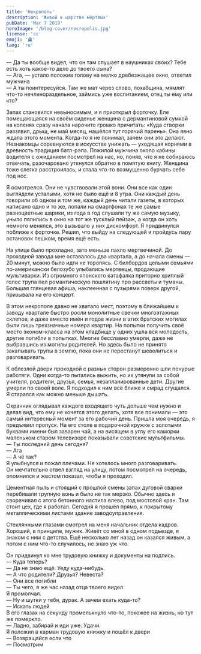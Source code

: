 ```yaml
---
title: 'Некрополь'
description: 'Живой в царстве мёртвых'
pubDate: 'Mar 7 2019'
heroImage: '/blog-cover/necropolis.jpg'
license: 'cc'
emoji: '🪦'
lang: 'ru'
---
```


— Да ты вообще видел, что он там слушает в наушниках своих? Тебе есть хоть какое-то дело до твоего сына?\
— Ага, — устало положив голову на мелко дребезжащее окно, ответил мужчина\
— А ты поинтересуйся. Там же мат через слово, похабщина, мямлят что-то нечленораздельное, займись уже воспитанием, отец ты ему или кто?

Запах становился невыносимым, и я приоткрыл форточку. Еле помещающаяся на своём сиденье женщина с дермантиновой сумкой на коленях сразу начала нарочито громко причитать: «Куда створки раззявил, дрыщ, не май месяц, нашёлся тут горячий парень». Она явно ждала этого момента. Когда-то я не понимал, зачем они это делают. Незнакомцы соревнуются в искусстве унижать — уходящая корнями в древность традиция батл-рэпа. Пожилой мужчина около кабины водителя с ожиданием посмотрел на нас, но, поняв, что я не собираюсь отвечать, разочаровано уткнулся обратно в помятую книгу. Женщина тоже слегка расстроилась, и стала что-то возмущенно бурчать себе под нос.

Я осмотрелся. Они не чувствовали этой вони. Они все как один выглядели усталыми, хотя не было ещё и 8 утра. Они каждый день говорили об одном и том же, каждый день читали газеты, в которых написано одно и то же, лопали на смартфонах те же самые разноцветные шарики, из года в год слушали ту же самую музыку, уныло пялились в окно на тот же тусклый пейзаж, а когда он хоть немного менялся, это вызывало у них дискомфорт. Я придвинулся поближе к форточке. Решил, что выйду на следующей и пройдусь пару остановок пешком, время ещё есть.

На улице было прохладно, зато меньше пахло мертвечиной. До проходной завода мне оставалось два квартала, а до начала смены — 20 минут, можно было идти не торопясь. С билбордов целыми семьями по-американски белозубо улыбались мертвецы, продающие мультиварки. Из огромного японского катафалка приторно хриплый голос трупа пел романтическую пошлятину про рассветы и туманы. Большая глянцевая афиша, наклеенная с пузырями поверх другой, призывала на его концерт.

В этом некрополе давно не хватало мест, поэтому в ближайшем к заводу квартале быстро росли монолитные свечки многоэтажных склепов, и даже вместо имён и годов жизни в этих братских могилах были лишь трехзначные номера квартир. На попытки получить своё место эконом-класса на этом кладбище у одних ушла вся молодость, другие погибли в попытках. Многие бесславно умерли, даже не выбравшись из могилы родителей. Но здесь было не принято закапывать трупы в землю, пока они не перестанут шевелиться и разговаривать.

К облезлой двери проходной с разных сторон размеренно шли понурые работяги. Одни когда-то пытались выжить, но их утянули за собой учителя, родители, друзья, семья, незапланированные дети. Другие умерли по своей воле. Я подходил к ним всё ближе и смрад сгущался. Я старался как можно меньше дышать.

Охранник оглядывал каждого входящего чуть дольше чем нужно и делал вид, что ему не хочется этого делать, хотя все понимали — это самый интересный момент за его рабочий день. Пришла моя очередь, я предъявил пропуск. На его столе в подарочной кружке с золотыми буквами имени был заварен чай, а на висящем в углу его каморки маленьком старом телевизоре показывали советские мультфильмы.\
— Ты последний день сегодня?\
— Ага\
— А чё так?\
Я улыбнулся и пожал плечами. Не хотелось много разговаривать.\
Он мечтательно отвел взгляд на улицу, потом посмотрел на очередь, опомнился и жестом показал, чтобы я проходил.

Цементная пыль и стоящий с прошлой смены запах дуговой сварки перебивали трупную вонь и было не так мерзко. Обычно здесь я сворачивал с этого бетонного настила влево, под мостовой кран. Там стоит цех, где я работал. Сегодня я прошёл прямо, к покрытому металлическими листами здание заводоуправления.

Стеклянными глазами смотрел на меня начальник отдела кадров. Хороший, в принципе, мужик. Живёт со мной в одном подъезде, я знаком с ним с детства. Ещё несколько лет назад он казался живым, а потом с ним что-то случилось, не знаю уж что.

Он придвинул ко мне трудовую книжку и документы на подпись.\
— Куда теперь?\
— Да не знаю ещё. Уеду куда-нибудь.\
— А что родители? Друзья? Невеста?\
— Они все погибли\
— Ты чего, я же час назад отца твоего видел\
Я промолчал.\
— Ну и шутки у тебя, дурак. А зачем ехать куда-то?\
— Искать людей\
В его глазах на секунду промелькнуло что-то, похожее на жизнь, но тут же померкло.\
— Ладно, забирай и иди уже. Удачи.\
Я положил в карман трудовую книжку и пошёл к двери\
— Возвращайся если что\
— Посмотрим
